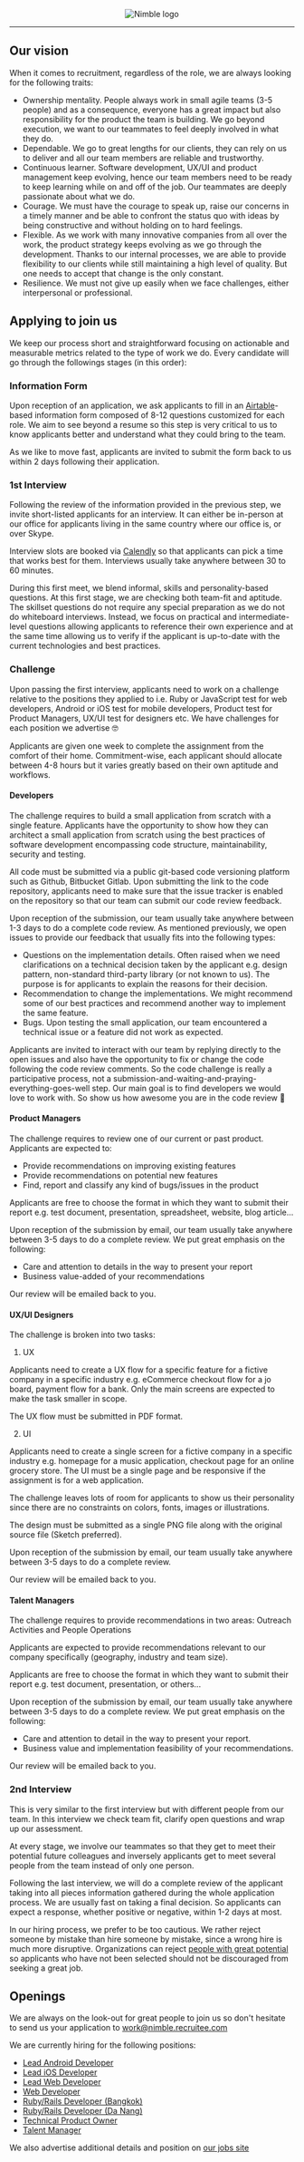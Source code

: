 <p align="center">
  <img alt="Nimble logo" src="https://assets.nimblehq.co/logo/light/logo-light-text-320.png" />
</p>

---

## Our vision

When it comes to recruitment, regardless of the role, we are always looking for the following traits:

* Ownership mentality. People always work in small agile teams (3-5 people) and as a consequence, everyone has a great 
impact but also responsibility for the product the team is building. We go beyond execution, we want to our teammates to 
feel deeply involved in what they do. 
* Dependable. We go to great lengths for our clients, they can rely on us to deliver and all our team members are reliable 
and trustworthy.
* Continuous learner. Software development, UX/UI and product management keep evolving, hence our team members need to 
be ready to keep learning while on and off of the job. Our teammates are deeply passionate about what we do.  
* Courage. We must have the courage to speak up, raise our concerns in a timely manner and be able to confront the status 
quo with ideas by being constructive and without holding on to hard feelings.
* Flexible. As we work with many innovative companies from all over the work, the product strategy keeps evolving as we
go through the development. Thanks to our internal processes, we are able to provide flexibility to our clients while still
maintaining a high level of quality. But one needs to accept that change is the only constant. 
* Resilience. We must not give up easily when we face challenges, either interpersonal or professional.

## Applying to join us

We keep our process short and straightforward focusing on actionable and measurable metrics related to the type of work 
we do. Every candidate will go through the followings stages (in this order):

### Information Form

Upon reception of an application, we ask applicants to fill in an [Airtable](https://airtable.com/)-based information form 
composed of 8-12 questions customized for each role. We aim to see beyond a resume so this step is very critical to us to 
know applicants better and understand what they could bring to the team.

As we like to move fast, applicants are invited to submit the form back to us within 2 days following their application.

### 1st Interview

Following the review of the information provided in the previous step, we invite short-listed applicants for an interview. 
It can either be in-person at our office for applicants living in the same country where our office is, or over Skype.

Interview slots are booked via [Calendly](https://calendly.com/) so that applicants can pick a time that works best for 
them. Interviews usually take anywhere between 30 to 60 minutes.

During this first meet, we blend informal, skills and personality-based questions. At this first stage, we are checking 
both team-fit and aptitude. The skillset questions do not require any special preparation as we do not do 
whiteboard interviews. Instead, we focus on practical and intermediate-level questions allowing applicants to reference 
their own experience and at the same time allowing us to verify if the applicant is up-to-date with the current technologies 
and best practices.  

### Challenge

Upon passing the first interview, applicants need to work on a challenge relative to the positions they applied to 
i.e. Ruby or JavaScript test for web developers, Android or iOS test for mobile developers, Product test for Product Managers, 
UX/UI test for designers etc. We have challenges for each position we advertise 🤓 

Applicants are given one week to complete the assignment from the comfort of their home. Commitment-wise, each applicant 
should allocate between 4-8 hours but it varies greatly based on their own aptitude and workflows. 

#### Developers

The challenge requires to build a small application from scratch with a single feature. Applicants have the opportunity 
to show how they can architect a small application from scratch using the best practices of software development encompassing 
code structure, maintainability, security and testing.

All code must be submitted via a public git-based code versioning platform such as Github, Bitbucket Gitlab. Upon submitting 
the link to the code repository, applicants need to make sure that the issue tracker is enabled on the repository so that 
our team can submit our code review feedback. 

Upon reception of the submission, our team usually take anywhere between 1-3 days to do a complete code review. As mentioned 
previously, we open issues to provide our feedback that usually fits into the following types: 

* Questions on the implementation details. Often raised when we need clarifications on a technical decision taken by the 
applicant e.g. design pattern, non-standard third-party library (or not known to us). The purpose is for applicants to 
explain the reasons for their decision. 
* Recommendation to change the implementations. We might recommend some of our best practices and recommend another way 
to implement the same feature.
* Bugs. Upon testing the small application, our team encountered a technical issue or a feature did not work as expected.

Applicants are invited to interact with our team by replying directly to the open issues and also have the opportunity to
fix or change the code following the code review comments. So the code challenge is really a participative process, not 
a submission-and-waiting-and-praying-everything-goes-well step. Our main goal is to find developers we would love to work 
with. So show us how awesome you are in the code review 💪

#### Product Managers

The challenge requires to review one of our current or past product. Applicants are expected to:

* Provide recommendations on improving existing features
* Provide recommendations on potential new features 
* Find, report and classify any kind of bugs/issues in the product

Applicants are free to choose the format in which they want to submit their report e.g. test document, presentation, 
spreadsheet, website, blog article...

Upon reception of the submission by email, our team usually take anywhere between 3-5 days to do a complete review. We 
put great emphasis on the following:

* Care and attention to details in the way to present your report
* Business value-added of your recommendations

Our review will be emailed back to you.

#### UX/UI Designers

The challenge is broken into two tasks:

1. UX

Applicants need to create a UX flow for a specific feature for a fictive company in a specific industry e.g. eCommerce 
checkout flow for a jo board, payment flow for a bank. Only the main screens are expected to make the task smaller in scope.

The UX flow must be submitted in PDF format.

2. UI

Applicants need to create a single screen for a fictive company in a specific industry e.g. homepage for a music application,
checkout page for an online grocery store. The UI must be a single page and be responsive if the assignment is for a web 
application. 

The challenge leaves lots of room for applicants to show us their personality since there are no constraints on colors, 
fonts, images or illustrations.

The design must be submitted as a single PNG file along with the original source file (Sketch preferred).

Upon reception of the submission by email, our team usually take anywhere between 3-5 days to do a complete review.

Our review will be emailed back to you.

#### Talent Managers

The challenge requires to provide recommendations in two areas: Outreach Activities and  People Operations

Applicants are expected to provide recommendations relevant to our company specifically (geography, industry and team size).

Applicants are free to choose the format in which they want to submit their report e.g. test document, presentation, 
or others...

Upon reception of the submission by email, our team usually take anywhere between 3-5 days to do a complete review. We 
put great emphasis on the following:

* Care and attention to detail in the way to present your report.
* Business value and implementation feasibility of your recommendations.

Our review will be emailed back to you.

### 2nd Interview

This is very similar to the first interview but with different people from our team. In this interview we check team fit, clarify open questions and wrap up our assessment.

At every stage, we involve our teammates so that they get to meet their potential future colleagues and inversely 
applicants get to meet several people from the team instead of only one person. 

Following the last interview, we will do a complete review of the applicant taking into all pieces information gathered 
during the whole application process. We are usually fast on taking a final decision. So applicants can expect a response,
whether positive or negative, within 1-2 days at most.

In our hiring process, we prefer to be too cautious. We rather reject someone by mistake than hire someone by mistake, since 
a wrong hire is much more disruptive. Organizations can reject [people with great potential](https://www.adweek.com/digital/whatsapp-facebook-twitter-brian-acton/) 
so applicants who have not been selected should not be discouraged from seeking a great job.

## Openings

We are always on the look-out for great people to join us so don't hesitate to send us your application to work@nimble.recruitee.com 

We are currently hiring for the following positions:

- [Lead Android Developer](openings/lead-android-developer.md)
- [Lead iOS Developer](openings/lead-ios-developer.md)
- [Lead Web Developer](openings/lead-web-developer.md)
- [Web Developer](openings/web-developer.md)
- [Ruby/Rails Developer (Bangkok)](openings/ruby-rails-developer-bangkok.md)
- [Ruby/Rails Developer (Da Nang)](openings/ruby-rails-developer-danang.md)
- [Technical Product Owner](openings/technical-product-owner.md)
- [Talent Manager](openings/talent-manager.md)

We also advertise additional details and position on [our jobs site](https://jobs.nimblehq.co)
